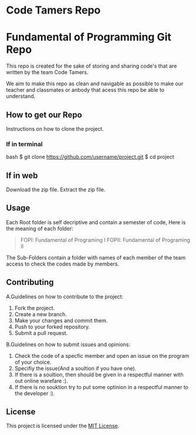 # Code Tamers Repo

# Fundamental of Programming Git Repo

This repo is created for the sake of storing and sharing code's that are written by the team Code Tamers.

We aim to make this repo as clean and navigable as possible to make our teacher and classmates or anbody that acess this repo be able to understand.

## How to get our Repo

Instructions on how to clone the project.

### If in terminal
bash
$ git clone https://github.com/username/project.git
$ cd project

## If in web
Download the zip file.
Extract the zip file.

## Usage

Each Root folder is self decriptive and contain a semester of code, Here is the meaning of each folder:
  >FOPI: Fundamental of Programing I
  >FOPII: Fundamental of Programing II

The Sub-Folders contain a folder with names of each member of the team access to check the codes made by members.

## Contributing

A.Guidelines on how to contribute to the project:

1. Fork the project.
2. Create a new branch.
3. Make your changes and commit them.
4. Push to your forked repository.
5. Submit a pull request.

B.Guidelines on how to submit issues and opinions:

1. Check the code of a specfic member and open an issue on the program of your choice.
2. Specifiy the issue(And a soultion if you have one).
3. If there is a soultion, then should be given in a respectful manner with out online warefare :).
4. If there is no souktion try to put some optinion in a respectful manner to the developer :).

## License

This project is licensed under the [MIT License](https://opensource.org/licenses/MIT).
